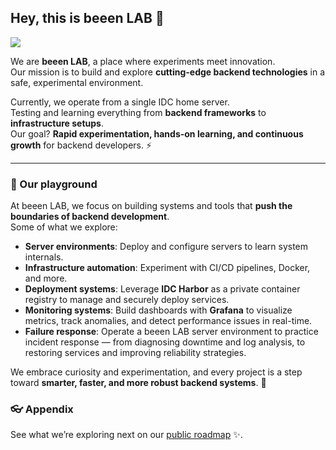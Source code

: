 ## Hey, this is beeen LAB 👋

![](https://user-images.githubusercontent.com/3369400/133268513-5bfe2f93-4402-42c9-a403-81c9e86934b6.jpeg)

We are **beeen LAB**, a place where experiments meet innovation.  
Our mission is to build and explore **cutting-edge backend technologies** in a safe, experimental environment.  

Currently, we operate from a single IDC home server.   
Testing and learning everything from **backend frameworks** to **infrastructure setups**.   
Our goal? **Rapid experimentation, hands-on learning, and continuous growth** for backend developers. ⚡

---

### 🧪 Our playground

At beeen LAB, we focus on building systems and tools 
that **push the boundaries of backend development**.   <br>
Some of what we explore:

- **Server environments**: Deploy and configure servers to learn system internals.  
- **Infrastructure automation**: Experiment with CI/CD pipelines, Docker, and more.  
- **Deployment systems**: Leverage **IDC Harbor** as a private container registry to manage and securely deploy services.  
- **Monitoring systems**: Build dashboards with **Grafana** to visualize metrics, track anomalies, and detect performance issues in real-time.  
- **Failure response**: Operate a beeen LAB server environment to practice incident response — from diagnosing downtime and log analysis, to restoring services and improving reliability strategies.  

We embrace curiosity and experimentation, and every project is a step toward **smarter, faster, and more robust backend systems**. 🚀



### 👓 Appendix

See what we’re exploring next on our [public roadmap](https://lab.beeen.kr) ✨.